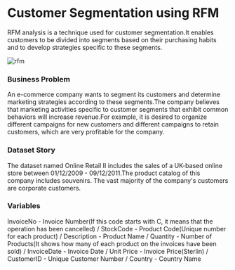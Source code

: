 # Customer Segmentation using RFM
RFM analysis is a technique used for customer segmentation.It enables customers to be divided into segments based on their purchasing habits and to develop strategies specific to these segments.

![rfm](https://user-images.githubusercontent.com/33136610/147160689-fd81405f-0a43-4934-a8fc-b8d412e56479.png)

### Business Problem
An e-commerce company wants to segment its customers and determine marketing strategies according to these segments.The company believes that marketing activities specific to customer segments that exhibit common behaviors will increase revenue.For example, it is desired to organize different campaigns for new customers and different campaigns to retain customers, which are very profitable for the company.

### Dataset Story
The dataset named Online Retail II includes the sales of a UK-based online store between 01/12/2009 - 09/12/2011.The product catalog of this company includes souvenirs. The vast majority of the company's customers are corporate customers.

### Variables
InvoiceNo - Invoice Number(If this code starts with C, it means that the operation has been cancelled) / StockCode - Product Code(Unique number for each product) /
Description - Product Name / Quantity - Number of Products(It shows how many of each product on the invoices have been sold) / InvoiceDate - Invoice Date / 
Unit Price - Invoice Price(Sterlin) / CustomerID - Unique Customer Number / Country - Country Name
